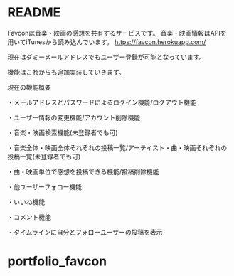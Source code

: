 # README

Favconは音楽・映画の感想を共有するサービスです。
音楽・映画情報はAPIを用いてiTunesから読み込んでいます。
https://favcon.herokuapp.com/

現在はダミーメールアドレスでもユーザー登録が可能となっています。

機能はこれからも追加実装していきます。

現在の機能概要

・メールアドレスとパスワードによるログイン機能/ログアウト機能

・ユーザー情報の変更機能/アカウント削除機能

・音楽・映画検索機能(未登録者でも可)

・音楽全体・映画全体それぞれの投稿一覧/アーテイスト・曲・映画それぞれの投稿一覧(未登録者でも可)

・曲・映画単位で感想を投稿できる機能/投稿削除機能

・他ユーザーフォロー機能

・いいね機能

・コメント機能

・タイムラインに自分とフォローユーザーの投稿を表示

# portfolio_favcon
